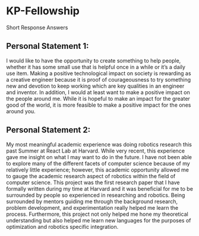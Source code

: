 # KP-Fellowship
Short Response Answers


## Personal Statement 1:
I would like to have the opportunity to create something to help people, whether it has some small use that is helpful once in a while or it’s a daily use item. Making a positive technological impact on society is rewarding as a creative engineer because it is proof of courageousness to try something new and devotion to keep working which are key qualities in an engineer and inventor. In addition, I would at least want to make a positive impact on the people around me. While it is hopeful to make an impact for the greater good of the world, it is more feasible to make a positive impact for the ones around you. 

## Personal Statement 2:
My most meaningful academic experience was doing robotics research this past Summer at React Lab at Harvard. While very recent, this experience gave me insight on what I may want to do in the future. I have not been able to explore many of the different facets of computer science because of my relatively little experience; however, this academic opportunity allowed me to gauge the academic research aspect of robotics within the field of computer science. This project was the first research paper that I have formally written during my time at Harvard and it was beneficial for me to be surrounded by people so experienced in researching and robotics. Being surrounded by mentors guiding me through the background research, problem development, and experimentation really helped me learn the process. Furthermore, this project not only helped me hone my theoretical understanding but also helped me learn new languages for the purposes of optimization and robotics specific integration.
